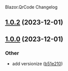 Blazor.QrCode Changelog
<a name="1.0.2"></a>
## [1.0.2](https://www.github.com/AlexNek/Blazor.QrCode/releases/tag/v1.0.2) (2023-12-01)

<a name="1.0.0"></a>
## [1.0.0](https://www.github.com/AlexNek/Blazor.QrCode/releases/tag/v1.0.0) (2023-12-01)

### Other

* add versionize ([b51e210](https://www.github.com/AlexNek/Blazor.QrCode/commit/b51e2102211d8a5ef8e7fbde81e2ce4fda50920d))

